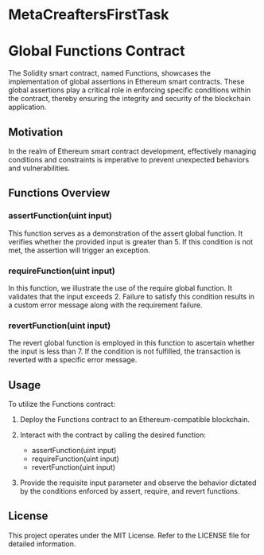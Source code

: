# MetaCreaftersFirstTask


# Global Functions Contract

The Solidity smart contract, named Functions, showcases the implementation of global assertions in Ethereum smart contracts. These global assertions play a critical role in enforcing specific conditions within the contract, thereby ensuring the integrity and security of the blockchain application.

## Motivation

In the realm of Ethereum smart contract development, effectively managing conditions and constraints is imperative to prevent unexpected behaviors and vulnerabilities.

## Functions Overview

### assertFunction(uint input)

This function serves as a demonstration of the assert global function. It verifies whether the provided input is greater than 5. If this condition is not met, the assertion will trigger an exception.

### requireFunction(uint input)

In this function, we illustrate the use of the require global function. It validates that the input exceeds 2. Failure to satisfy this condition results in a custom error message along with the requirement failure.

### revertFunction(uint input)

The revert global function is employed in this function to ascertain whether the input is less than 7. If the condition is not fulfilled, the transaction is reverted with a specific error message.

## Usage

To utilize the Functions contract:

1. Deploy the Functions contract to an Ethereum-compatible blockchain.

2. Interact with the contract by calling the desired function:

    - assertFunction(uint input)
    - requireFunction(uint input)
    - revertFunction(uint input)

3. Provide the requisite input parameter and observe the behavior dictated by the conditions enforced by assert, require, and revert functions.

## License

This project operates under the MIT License. Refer to the LICENSE file for detailed information.
